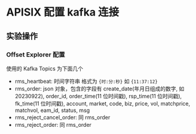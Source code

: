 # APISIX 配置 kafka 连接

## 实验操作

### Offset Explorer 配置

使用的 Kafka Topics 为下面几个

- rms_heartbeat: 时间字符串 格式为 `{时:分:秒}` 如 `{11:37:12}`
- rms_order: json 对象，包含的字段有 create_date(年月日组成的数字, 如 20230922), order_id, order_time(11 位时间戳), rsp_time(11 位时间戳), fk_time(11 位时间戳), account, market, code, biz, price, vol, matchprice, matchvol, eam_id, status, msg
- rms_reject_cancel_order: 同 rms_order
- rms_reject_order: 同 rms_order
